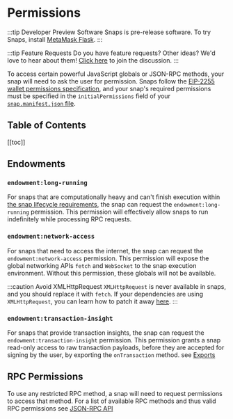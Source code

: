 # Permissions

:::tip Developer Preview Software
Snaps is pre-release software. To try Snaps, install [MetaMask Flask](https://metamask.io/flask).
:::

:::tip Feature Requests
Do you have feature requests? Other ideas? We'd love to hear about them! [Click here](https://github.com/MetaMask/snaps-monorepo/discussions) to join the discussion.
:::

To access certain powerful JavaScript globals or JSON-RPC methods, your snap will need to ask the user for permission. Snaps follow the [EIP-2255 wallet permissions specification](https://eips.ethereum.org/EIPS/eip-2255), and your snap's required permissions must be specified in the `initialPermissions` field of your [`snap.manifest.json` file](../how-to/guide#the-snap-manifest).

## Table of Contents

[[toc]]

## Endowments

### `endowment:long-running`

For snaps that are computationally heavy and can't finish execution within [the snap lifecycle requirements](../how-to/guide#the-snap-lifecycle), the snap can request the `endowment:long-running` permission.
This permission will effectively allow snaps to run indefinitely while processing RPC requests.

### `endowment:network-access`

For snaps that need to access the internet, the snap can request the `endowment:network-access` permission. This permission will expose the global networking APIs `fetch` and `WebSocket` to the snap execution environment. Without this permission, these globals will not be available.

:::caution Avoid XMLHttpRequest
`XMLHttpRequest` is never available in snaps, and you should replace it with `fetch`. If your dependencies are using `XMLHttpRequest`, you can learn how to patch it away [here](../how-to/patching-dependencies#patching-the-use-of-xmlhttprequest).
:::

### `endowment:transaction-insight`

For snaps that provide transaction insights, the snap can request the `endowment:transaction-insight` permission. This permission grants a snap read-only access to raw transaction payloads, before they are accepted for signing by the user, by exporting the `onTransaction` method. see [Exports](./exports#ontransaction)

## RPC Permissions

To use any restricted RPC method, a snap will need to request permissions to access that method. For a list of available RPC methods and thus valid RPC permissions see [JSON-RPC API](./rpc-api#restricted-methods)
